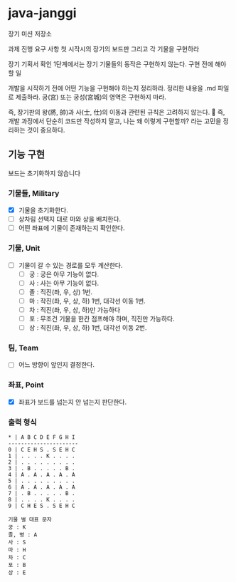# java-janggi

장기 미션 저장소

과제 진행 요구 사항
첫 시작시의 장기의 보드판 그리고 각 기물을 구현하라

장기 기획서 확인
1단계에서는 장기 기물들의 동작은 구현하지 않는다.
구현 전에 해야 할 일

개발을 시작하기 전에 어떤 기능을 구현해야 하는지 정리하라.
정리한 내용을 .md 파일로 제출하라.
궁(宮) 또는 궁성(宮城)의 영역은 구현하지 마라.

즉, 장기판의 왕(將, 帥)과 사(士, 仕)의 이동과 관련된 규칙은 고려하지 않는다.
📌 즉, 개발 과정에서 단순히 코드만 작성하지 말고,
나는 왜 이렇게 구현할까? 라는 고민을 정리하는 것이 중요하다.

## 기능 구현

보드는 초기화하지 않습니다

### 기물들, Military

- [x] 기물을 초기화한다.
- [ ] 상차림 선택지 대로 마와 상을 배치한다.
- [ ] 어떤 좌표에 기물이 존재하는지 확인한다.

### 기물, Unit

- [ ] 기물이 갈 수 있는 경로를 모두 계산한다.
    - [ ] 궁 : 궁은 아무 기능이 없다.
    - [ ] 사 : 사는 아무 기능이 없다.
    - [ ] 졸 : 직진(좌, 우, 상) 1번.
    - [ ] 마 : 작진(좌, 우, 상, 하) 1번, 대각선 이동 1번.
    - [ ] 차 : 직진(좌, 우, 상, 하)만 가능하다
    - [ ] 포 : 무조건 기물을 한칸 점프해야 하며, 직진만 가능하다.
    - [ ] 상 : 직진(좌, 우, 상, 하) 1번, 대각선 이동 2번.

### 팀, Team

- [ ] 어느 방향이 앞인지 결정한다.

### 좌표, Point

- [x] 좌표가 보드를 넘는지 안 넘는지 판단한다.

### 출력 형식

```
* | A B C D E F G H I 
----------------------
0 | C E H S . S E H C
1 | . . . . K . . . . 
2 | . . . . . . . . . 
3 | . B . . . . . B .
4 | A . A . A . A . A
5 | . . . . . . . . .
6 | A . A . A . A . A
7 | . B . . . . . B .
8 | . . . . K . . . .
9 | C H E S . S E H C

기물 별 대표 문자
궁 : K
졸, 병 : A
사 : S
마 : H
차 : C
포 : B
상 : E
```

